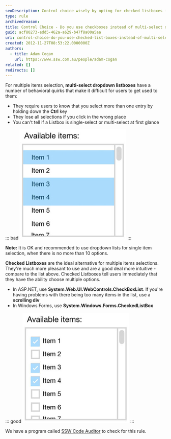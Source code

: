 ```yaml
---
seoDescription: Control choice wisely by opting for checked listboxes instead of multi-select dropdowns, ensuring a more intuitive and user-friendly experience.
type: rule
archivedreason:
title: Control Choice - Do you use checkboxes instead of multi-select dropdowns?
guid: acf80273-edd5-462a-a629-b47f8a00a5aa
uri: control-choice-do-you-use-checked-list-boxes-instead-of-multi-select-list-boxes
created: 2012-11-27T08:53:22.0000000Z
authors:
  - title: Adam Cogan
    url: https://www.ssw.com.au/people/adam-cogan
related: []
redirects: []
---
```


For multiple items selection, **multi-select dropdown listboxes** have a number of behavioral quirks that make it difficult for users to get used to them:

- They require users to know that you select more than one entry by holding down the **Ctrl** key
- They lose all selections if you click in the wrong place
- You can't tell if a Listbox is single-select or multi-select at first glance

<!--endintro-->

::: bad
![Figure: Bad Example - ListBoxes are impractical for multiple choices](multiple-select-dropdown-bad.jpg)
:::

**Note:** It is OK and recommended to use dropdown lists for single item selection, when there is no more than 10 options.

**Checked Listboxes** are the ideal alternative for multiple items selections. They're much more pleasant to use and are a good deal more intuitive - compare to the list above. Checked Listboxes tell users immediately that they have the ability choose multiple options.

- In ASP.NET, use **System.Web.UI.WebControls.CheckBoxList**. If you're having problems with there being too many items in the list, use a **scrolling div**
- In Windows Forms, use **System.Windows.Forms.CheckedListBox**

::: good
![Figure: Good Example - The beauty of the CheckListBox for multiple choices](multiple-select-checkbox-good.jpg)
:::

We have a program called [SSW Code Auditor](https://www.ssw.com.au/ssw/codeauditor/) to check for this rule.
